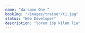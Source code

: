 ```yaml
---
name: "Warsame One "
bookImg: "/images/trainer/t1.jpg"
status: "Web Developer"
description: "lorem ibp kilum lia"
---
```

